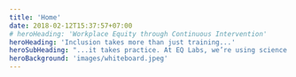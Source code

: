 ```yaml
---
title: 'Home'
date: 2018-02-12T15:37:57+07:00
# heroHeading: 'Workplace Equity through Continuous Intervention'
heroHeading: 'Inclusion takes more than just training...'
heroSubHeading: "...it takes practice. At EQ Labs, we’re using science and micro-coaching tools to change manager's habits. These daily behaviours create an environment that actually moves the needle."
heroBackground: 'images/whiteboard.jpeg'
---
```

